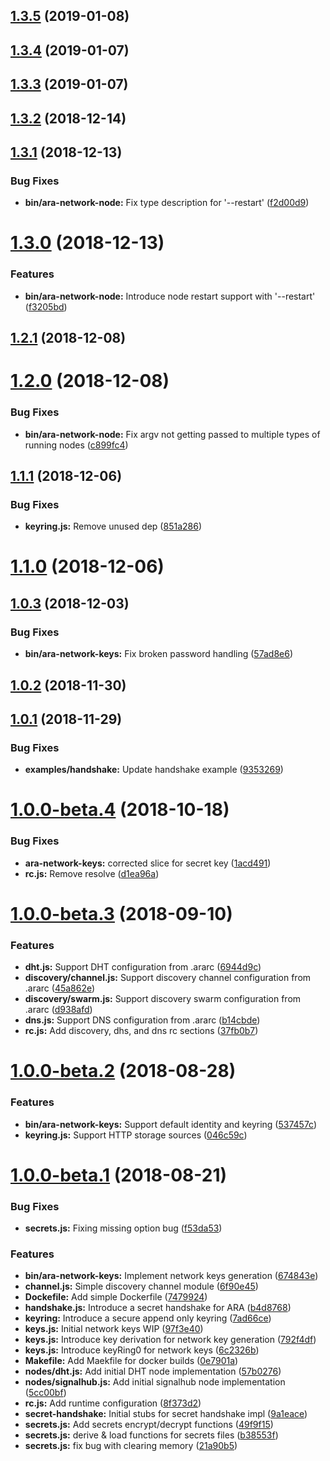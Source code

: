 ## [1.3.5](https://github.com/AraBlocks/ara-network/compare/1.3.4...1.3.5) (2019-01-08)



## [1.3.4](https://github.com/AraBlocks/ara-network/compare/1.3.3...1.3.4) (2019-01-07)



## [1.3.3](https://github.com/AraBlocks/ara-network/compare/1.3.2...1.3.3) (2019-01-07)



## [1.3.2](https://github.com/AraBlocks/ara-network/compare/1.3.1...1.3.2) (2018-12-14)



## [1.3.1](https://github.com/AraBlocks/ara-network/compare/1.3.0...1.3.1) (2018-12-13)


### Bug Fixes

* **bin/ara-network-node:** Fix type description for '--restart' ([f2d00d9](https://github.com/AraBlocks/ara-network/commit/f2d00d9))



# [1.3.0](https://github.com/AraBlocks/ara-network/compare/1.2.1...1.3.0) (2018-12-13)


### Features

* **bin/ara-network-node:** Introduce node restart support with '--restart' ([f3205bd](https://github.com/AraBlocks/ara-network/commit/f3205bd))



## [1.2.1](https://github.com/AraBlocks/ara-network/compare/1.2.0...1.2.1) (2018-12-08)



# [1.2.0](https://github.com/AraBlocks/ara-network/compare/1.1.1...1.2.0) (2018-12-08)


### Bug Fixes

* **bin/ara-network-node:** Fix argv not getting passed to multiple types of running nodes ([c899fc4](https://github.com/AraBlocks/ara-network/commit/c899fc4))



## [1.1.1](https://github.com/AraBlocks/ara-network/compare/1.1.0...1.1.1) (2018-12-06)


### Bug Fixes

* **keyring.js:** Remove unused dep ([851a286](https://github.com/AraBlocks/ara-network/commit/851a286))



# [1.1.0](https://github.com/AraBlocks/ara-network/compare/1.0.3...1.1.0) (2018-12-06)



## [1.0.3](https://github.com/AraBlocks/ara-network/compare/1.0.2...1.0.3) (2018-12-03)


### Bug Fixes

* **bin/ara-network-keys:** Fix broken password handling ([57ad8e6](https://github.com/AraBlocks/ara-network/commit/57ad8e6))



## [1.0.2](https://github.com/AraBlocks/ara-network/compare/1.0.1...1.0.2) (2018-11-30)



## [1.0.1](https://github.com/AraBlocks/ara-network/compare/1.0.0-beta.4...1.0.1) (2018-11-29)


### Bug Fixes

* **examples/handshake:** Update handshake example ([9353269](https://github.com/AraBlocks/ara-network/commit/9353269))



# [1.0.0-beta.4](https://github.com/AraBlocks/ara-network/compare/1.0.0-beta.3...1.0.0-beta.4) (2018-10-18)


### Bug Fixes

* **ara-network-keys:** corrected slice for secret key ([1acd491](https://github.com/AraBlocks/ara-network/commit/1acd491))
* **rc.js:** Remove resolve ([d1ea96a](https://github.com/AraBlocks/ara-network/commit/d1ea96a))



# [1.0.0-beta.3](https://github.com/AraBlocks/ara-network/compare/1.0.0-beta.2...1.0.0-beta.3) (2018-09-10)


### Features

* **dht.js:** Support DHT configuration from .ararc ([6944d9c](https://github.com/AraBlocks/ara-network/commit/6944d9c))
* **discovery/channel.js:** Support discovery channel configuration from .ararc ([45a862e](https://github.com/AraBlocks/ara-network/commit/45a862e))
* **discovery/swarm.js:** Support discovery swarm configuration from .ararc ([d938afd](https://github.com/AraBlocks/ara-network/commit/d938afd))
* **dns.js:** Support DNS configuration from .ararc ([b14cbde](https://github.com/AraBlocks/ara-network/commit/b14cbde))
* **rc.js:** Add discovery, dhs, and dns rc sections ([37fb0b7](https://github.com/AraBlocks/ara-network/commit/37fb0b7))



# [1.0.0-beta.2](https://github.com/AraBlocks/ara-network/compare/1.0.0-beta.1...1.0.0-beta.2) (2018-08-28)


### Features

* **bin/ara-network-keys:** Support default identity and keyring ([537457c](https://github.com/AraBlocks/ara-network/commit/537457c))
* **keyring.js:** Support HTTP storage sources ([046c59c](https://github.com/AraBlocks/ara-network/commit/046c59c))



# [1.0.0-beta.1](https://github.com/AraBlocks/ara-network/compare/57b0276...1.0.0-beta.1) (2018-08-21)


### Bug Fixes

* **secrets.js:** Fixing missing option bug ([f53da53](https://github.com/AraBlocks/ara-network/commit/f53da53))


### Features

* **bin/ara-network-keys:** Implement network keys generation ([674843e](https://github.com/AraBlocks/ara-network/commit/674843e))
* **channel.js:** Simple discovery channel module ([6f90e45](https://github.com/AraBlocks/ara-network/commit/6f90e45))
* **Dockefile:** Add simple Dockerfile ([7479924](https://github.com/AraBlocks/ara-network/commit/7479924))
* **handshake.js:** Introduce a secret handshake for ARA ([b4d8768](https://github.com/AraBlocks/ara-network/commit/b4d8768))
* **keyring:** Introduce a secure append only keyring ([7ad66ce](https://github.com/AraBlocks/ara-network/commit/7ad66ce))
* **keys.js:** Initial network keys WIP ([97f3e40](https://github.com/AraBlocks/ara-network/commit/97f3e40))
* **keys.js:** Introduce key derivation for network key generation ([792f4df](https://github.com/AraBlocks/ara-network/commit/792f4df))
* **keys.js:** Introduce keyRing0 for network keys ([6c2326b](https://github.com/AraBlocks/ara-network/commit/6c2326b))
* **Makefile:** Add Maekfile for docker builds ([0e7901a](https://github.com/AraBlocks/ara-network/commit/0e7901a))
* **nodes/dht.js:** Add initial DHT node implementation ([57b0276](https://github.com/AraBlocks/ara-network/commit/57b0276))
* **nodes/signalhub.js:** Add initial signalhub node implementation ([5cc00bf](https://github.com/AraBlocks/ara-network/commit/5cc00bf))
* **rc.js:** Add runtime configuration ([8f373d2](https://github.com/AraBlocks/ara-network/commit/8f373d2))
* **secret-handshake:** Initial stubs for secret handshake impl ([9a1eace](https://github.com/AraBlocks/ara-network/commit/9a1eace))
* **secrets.js:** Add secrets encrypt/decrypt functions ([49f9f15](https://github.com/AraBlocks/ara-network/commit/49f9f15))
* **secrets.js:** derive & load functions for secrets files ([b38553f](https://github.com/AraBlocks/ara-network/commit/b38553f))
* **secrets.js:** fix bug with clearing memory ([21a90b5](https://github.com/AraBlocks/ara-network/commit/21a90b5))



